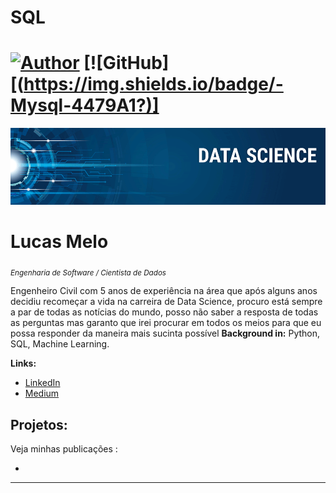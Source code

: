 # SQL

# [![Author](https://img.shields.io/badge/author-lucasm-red.svg)](https://www.linkedin.com/in/lucas-silva-74129417a) [![GitHub][(https://img.shields.io/badge/-Mysql-4479A1?)]
<p align="center">
  <img src="https://raw.githubusercontent.com/Lucas-Melo-A-S/Data_Science/main/Banner%20Data%20Science.png" >
</p>

# Lucas Melo
<sub>*Engenharia de Software / Cientista de Dados*</sub>

Engenheiro Civil com 5 anos de experiência na área que após alguns anos decidiu recomeçar a vida na carreira de Data Science, procuro está sempre a par de todas as notícias do mundo, posso não saber a resposta de todas as perguntas mas garanto que irei procurar em todos os meios para que eu possa responder da maneira mais sucinta possível
**Background in:** Python, SQL, Machine Learning.

**Links:**
* [LinkedIn](https://www.linkedin.com/in/lucas-silva-74129417a)
* [Medium](https://medium.com/@lucas-melo)


## Projetos:
Veja minhas publicações :

*

---
